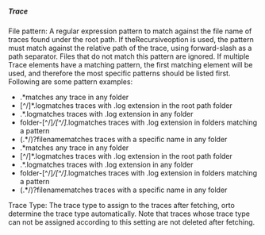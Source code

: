 ##### Trace

File pattern: A regular expression pattern to match against the file name of traces found under the root path. If theRecursiveoption is used, the pattern must match against the relative path of the trace, using forward-slash as a path separator. Files that do not match this pattern are ignored. If multiple Trace elements have a matching pattern, the first matching element will be used, and therefore the most specific patterns should be listed first. Following are some pattern examples:
- .*matches any trace in any folder
- [^/]*\.logmatches traces with .log extension in the root path folder
- .*\.logmatches traces with .log extension in any folder
- folder-[^/]*/[^/]*\.logmatches traces with .log extension in folders matching a pattern
- (.*/)?filenamematches traces with a specific name in any folder
- .*matches any trace in any folder
- [^/]*\.logmatches traces with .log extension in the root path folder
- .*\.logmatches traces with .log extension in any folder
- folder-[^/]*/[^/]*\.logmatches traces with .log extension in folders matching a pattern
- (.*/)?filenamematches traces with a specific name in any folder

Trace Type: The trace type to assign to the traces after fetching, or<Automatic Detection>to determine the trace type automatically. Note that traces whose trace type can not be assigned according to this setting are not deleted after fetching.